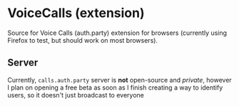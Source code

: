 # VoiceCalls (extension)

Source for Voice Calls (auth.party) extension for browsers (currently using Firefox to test, but should work on most browsers).

## Server
Currently, `calls.auth.party` server is **not** open-source and *private*, however I plan on opening a free beta as soon as I finish creating a way to identify users, so it doesn't just broadcast to everyone
